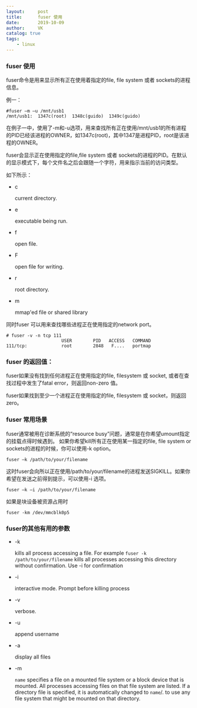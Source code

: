 ```yaml
---
layout:     post
title:      fuser 使用
date:       2019-10-09
author:     VK
catalog: true
tags:
    - linux
---
```


### fuser 使用

fuser命令是用来显示所有正在使用着指定的file, file system 或者 sockets的进程信息。

例一：

```shell
#fuser –m –u /mnt/usb1
/mnt/usb1:  1347c(root)  1348c(guido)  1349c(guido)
```

在例子一中，使用了-m和-u选项，用来查找所有正在使用/mnt/usb1的所有进程的PID已经该进程的OWNER，如1347c(root)，其中1347是进程PID，root是该进程的OWNER。

fuser会显示正在使用指定的file,file system 或者 sockets的进程的PID。在默认的显示模式下，每个文件名之后会跟随一个字符，用来指示当前的访问类型。

如下所示：

- c  

  current directory.

- e

  executable being run.

- f 

  open file.

- F 

  open file for writing.

- r 

  root directory.

- m 

  mmap'ed file or shared library

同时fuser 可以用来查找哪些进程正在使用指定的network port。

```shell
# fuser -v -n tcp 111
                     USER        PID   ACCESS   COMMAND
111/tcp:             root        2848   F....   portmap
```

### fuser 的返回值：

fuser如果没有找到任何进程正在使用指定的file, filesystem 或 socket, 或者在查找过程中发生了fatal error，则返回non-zero 值。

fuser如果找到至少一个进程正在使用指定的file, filesystem 或 socket，则返回zero。

### fuser 常用场景

fuser通常被用在诊断系统的“resource busy”问题，通常是在你希望umount指定的挂载点得时候遇到。 如果你希望kill所有正在使用某一指定的file, file system or sockets的进程的时候，你可以使用-k option。

```shell
fuser –k /path/to/your/filename
```

这时fuser会向所以正在使用/path/to/your/filename的进程发送SIGKILL。如果你希望在发送之前得到提示，可以使用-i 选项。

```shell
fuser –k –i /path/to/your/filename
```

如果是块设备被资源占用时

```shell
fuser -km /dev/mmcblk0p5
```



### fuser的其他有用的参数

- -k 

  kills all process accessing a file. For example `fuser -k /path/to/your/filename` kills all processes accessing this directory without confirmation. Use -i for confirmation

- -i 

  interactive mode. Prompt before killing process

- -v 

  verbose.

- -u 

  append username

- -a 

  display all files

- -m 

  `name` specifies a file on a mounted file system or a block device that is mounted. All processes accessing files on that file system are listed. If a directory file is specified, it is automatically changed to `name`/. to use any file system that might be mounted on that directory.
